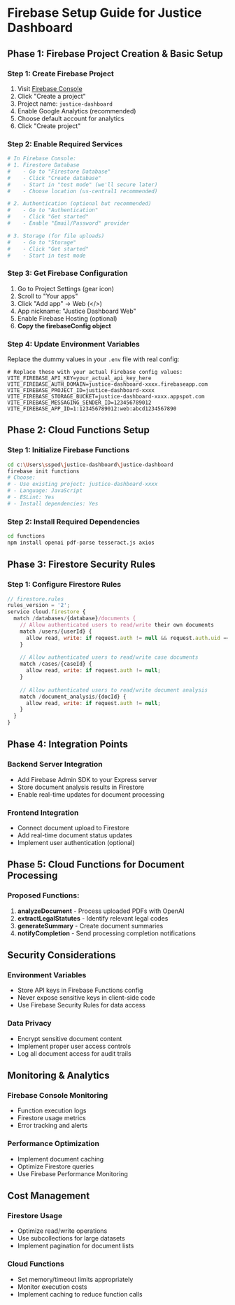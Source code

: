 # Firebase Setup Guide for Justice Dashboard

## Phase 1: Firebase Project Creation & Basic Setup

### Step 1: Create Firebase Project
1. Visit [Firebase Console](https://console.firebase.google.com)
2. Click "Create a project"
3. Project name: `justice-dashboard`
4. Enable Google Analytics (recommended)
5. Choose default account for analytics
6. Click "Create project"

### Step 2: Enable Required Services
```bash
# In Firebase Console:
# 1. Firestore Database
#    - Go to "Firestore Database" 
#    - Click "Create database"
#    - Start in "test mode" (we'll secure later)
#    - Choose location (us-central1 recommended)

# 2. Authentication (optional but recommended)
#    - Go to "Authentication"
#    - Click "Get started"
#    - Enable "Email/Password" provider

# 3. Storage (for file uploads)
#    - Go to "Storage"
#    - Click "Get started"
#    - Start in test mode
```

### Step 3: Get Firebase Configuration
1. Go to Project Settings (gear icon)
2. Scroll to "Your apps"
3. Click "Add app" → Web (</>) 
4. App nickname: "Justice Dashboard Web"
5. Enable Firebase Hosting (optional)
6. **Copy the firebaseConfig object**

### Step 4: Update Environment Variables
Replace the dummy values in your `.env` file with real config:

```env
# Replace these with your actual Firebase config values:
VITE_FIREBASE_API_KEY=your_actual_api_key_here
VITE_FIREBASE_AUTH_DOMAIN=justice-dashboard-xxxx.firebaseapp.com
VITE_FIREBASE_PROJECT_ID=justice-dashboard-xxxx
VITE_FIREBASE_STORAGE_BUCKET=justice-dashboard-xxxx.appspot.com
VITE_FIREBASE_MESSAGING_SENDER_ID=123456789012
VITE_FIREBASE_APP_ID=1:123456789012:web:abcd1234567890
```

## Phase 2: Cloud Functions Setup

### Step 1: Initialize Firebase Functions
```bash
cd c:\Users\ssped\justice-dashboard\justice-dashboard
firebase init functions
# Choose:
# - Use existing project: justice-dashboard-xxxx
# - Language: JavaScript
# - ESLint: Yes
# - Install dependencies: Yes
```

### Step 2: Install Required Dependencies
```bash
cd functions
npm install openai pdf-parse tesseract.js axios
```

## Phase 3: Firestore Security Rules

### Step 1: Configure Firestore Rules
```javascript
// firestore.rules
rules_version = '2';
service cloud.firestore {
  match /databases/{database}/documents {
    // Allow authenticated users to read/write their own documents
    match /users/{userId} {
      allow read, write: if request.auth != null && request.auth.uid == userId;
    }
    
    // Allow authenticated users to read/write case documents
    match /cases/{caseId} {
      allow read, write: if request.auth != null;
    }
    
    // Allow authenticated users to read/write document analysis
    match /document_analysis/{docId} {
      allow read, write: if request.auth != null;
    }
  }
}
```

## Phase 4: Integration Points

### Backend Server Integration
- Add Firebase Admin SDK to your Express server
- Store document analysis results in Firestore
- Enable real-time updates for document processing

### Frontend Integration  
- Connect document upload to Firestore
- Add real-time document status updates
- Implement user authentication (optional)

## Phase 5: Cloud Functions for Document Processing

### Proposed Functions:
1. **analyzeDocument** - Process uploaded PDFs with OpenAI
2. **extractLegalStatutes** - Identify relevant legal codes
3. **generateSummary** - Create document summaries
4. **notifyCompletion** - Send processing completion notifications

## Security Considerations

### Environment Variables
- Store API keys in Firebase Functions config
- Never expose sensitive keys in client-side code
- Use Firebase Security Rules for data access

### Data Privacy
- Encrypt sensitive document content
- Implement proper user access controls
- Log all document access for audit trails

## Monitoring & Analytics

### Firebase Console Monitoring
- Function execution logs
- Firestore usage metrics
- Error tracking and alerts

### Performance Optimization
- Implement document caching
- Optimize Firestore queries
- Use Firebase Performance Monitoring

## Cost Management

### Firestore Usage
- Optimize read/write operations
- Use subcollections for large datasets
- Implement pagination for document lists

### Cloud Functions
- Set memory/timeout limits appropriately
- Monitor execution costs
- Implement caching to reduce function calls

